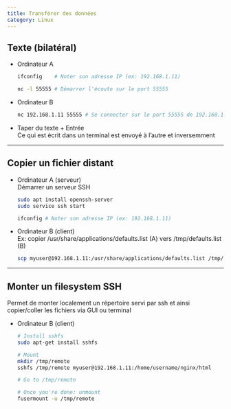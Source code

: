 ```yaml
---
title: Transférer des données
category: Linux
---
```


## Texte (bilatéral)

* Ordinateur A

  ``` bash
  ifconfig    # Noter son adresse IP (ex: 192.168.1.11)

  nc -l 55555 # Démarrer l'écoute sur le port 55555
  ```

* Ordinateur B

  ``` bash
  nc 192.168.1.11 55555 # Se connecter sur le port 55555 de 192.168.1.11
  ```

* Taper du texte + Entrée  
  Ce qui est écrit dans un terminal est envoyé à l’autre et inversemment

---

## Copier un fichier distant

* Ordinateur A (serveur)  
  Démarrer un serveur SSH

  ``` bash
  sudo apt install openssh-server
  sudo service ssh start

  ifconfig # Noter son adresse IP (ex: 192.168.1.11)
  ```

* Ordinateur B (client)  
  Ex: copier /usr/share/applications/defaults.list (A) vers /tmp/defaults.list (B)

  ``` bash
  scp myuser@192.168.1.11:/usr/share/applications/defaults.list /tmp/defaults.list
  ```

---

## Monter un filesystem SSH

Permet de monter localement un répertoire servi par ssh et ainsi copier/coller les fichiers via GUI ou terminal

* Ordinateur B (client)

  ``` bash
  # Install sshfs
  sudo apt-get install sshfs

  # Mount
  mkdir /tmp/remote
  sshfs /tmp/remote myuser@192.168.1.11:/home/username/nginx/html

  # Go to /tmp/remote

  # Once you're done: unmount
  fusermount -u /tmp/remote
  ```
